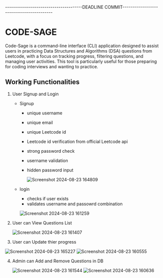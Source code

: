 ---------------------------------------DEADLINE COMMIT------------------------------------------
# CODE-SAGE

Code-Sage is a command-line interface (CLI) application designed to assist users in practicing Data Structures and Algorithms (DSA) questions from Leetcode, with a focus on tracking progress, filtering questions, and managing user activities. This tool is particularly useful for those preparing for coding interviews and wanting to practice.

## Working Functionalities

  1. User Signup and Login
        - Signup
            - unique username
            - unique email
            - unique Leetcode id
            - Leetcode id verification from official Leetcode api
            - strong password check
            - username validation
            - hidden password input
         
              ![Screenshot 2024-08-23 164809](https://github.com/user-attachments/assets/fbc9ac20-ee85-4f75-98d8-90f8a082ddc7)

        
        - login
            - checks if user exists
            - validates username and passowrd combination
              
          ![Screenshot 2024-08-23 161259](https://github.com/user-attachments/assets/675a49c3-33c9-48e4-8abf-b80c22572d15)

  2. User can View Questions List
     
     ![Screenshot 2024-08-23 161407](https://github.com/user-attachments/assets/25a11a0d-b0b0-42a2-b5b4-0b8cc56dc1f6)

  3. User can Update thier progress
     
   ![Screenshot 2024-08-23 165227](https://github.com/user-attachments/assets/732cac17-7d73-4f80-8a9e-dc5bffddac9b)
   ![Screenshot 2024-08-23 160555](https://github.com/user-attachments/assets/1e32cfe3-0a9b-4616-9906-4ef32c62fd0d)
    
  4. Admin can Add and Remove Questions in DB
     
     ![Screenshot 2024-08-23 161544](https://github.com/user-attachments/assets/2e274811-a193-411a-99cd-bcb63b408f74)
     ![Screenshot 2024-08-23 160636](https://github.com/user-attachments/assets/1e559f7b-eadf-4948-a24c-afabb308f787)


